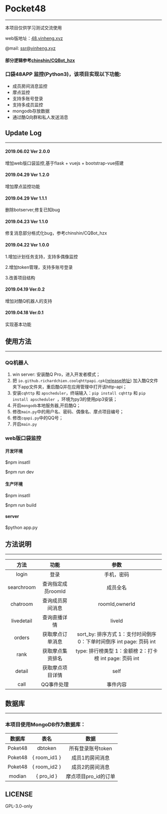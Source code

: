 # Pocket48
-----------------------------------
本项目仅供学习测试交流使用

web版地址：[48.yinheng.xyz](http://48.yinheng.xyz)

@mail: ssr@yinheng.xyz
#### 部分逻辑参考[chinshin/CQBot_hzx](https://github.com/chinshin/CQBot_hzx)
### 口袋48APP 监控(Python3)，该项目实现以下功能:
* 成员房间消息监控
* 摩点监控
* 支持多账号登录
* 支持多成员监控
* mongodb存放数据
* 通过酷Q向群和私人发送消息

## Update Log
--------------------------
#### 2019.06.02 Ver 2.0.0

增加web版口袋监控,基于flask + vuejs + bootstrap-vue搭建

#### 2019.04.29 Ver 1.2.0

增加摩点监控功能

#### 2019.04.29 Ver 1.1.1

删除botserver,修复已知bug

#### 2019.04.23 Ver 1.1.0

修复消息部分格式化bug，参考chinshin/CQBot_hzx

#### 2019.04.22 Ver 1.0.0

1.增加计划任务支持，支持多偶像监控

2.增加token管理，支持多账号登录

3.改善项目结构

#### 2019.04.19 Ver.0.2 

增加对酷Q机器人的支持

#### 2019.04.18 Ver.0.1
实现基本功能

## 使用方法
--------------------------
### QQ机器人
1. win server: 安装酷Q Pro，进入开发者模式；
2. 把 `io.github.richardchien.coolqhttpapi.cpk`([release地址](https://github.com/richardchien/coolq-http-api/releases)) 加入酷Q文件夹下app文件夹，重启酷Q并在应用管理中打开该http-api；
3. 安装`cqhttp` 和 `apscheduler`，终端输入：`pip install cqhttp` 和 `pip install apscheduler `，环境为py3的使用pip3安装；
4. 开启`mongodb`本地服务器,开启酷Q；
5. 修改`main.py`中的用户名、密码、偶像名、摩点项目编号；
6. 修改`cqapi.py`中的QQ号；
7. 开启`main.py`
### web版口袋监控
#### 开发环境
$npm insatll

$npm run dev
#### 生产环境
$npm insatll

$npm run build

#### server
$python app.py
## 方法说明
--------------------------
|方法|功能|参数|
| :----------: | :-----------:|:-----------:|
| login   | 登录  | 手机，密码 |
| searchroom   |  查询指定成员roomId  | 成员全名 |
| chatroom   |  查询成员房间消息  | roomId,ownerId |
| livedetail   |  查询直播详情  | liveId |
| orders   | 获取摩点订单消息  | sort_by: 排序方式 1：支付时间倒序 0：下单时间倒序 int page: 页码 int |
| rank   |  获取摩点集资排名  | type: 排行榜类型 1：金额榜 2：打卡榜 int page: 页码 int|
| detail   |  获取摩点项目详情  | self |
| call   |  QQ事件处理  | 事件内容 |

## 数据库
-------------------------------------------
### 本项目使用MongoDB作为数据库：
|数据库|表名|数据|
| :----------: | :-----------:| :-----------:|
| Poket48   | dbtoken | 所有登录账号token |
| Poket48   |  { room_id1 }  | 成员1的房间消息 |
| Poket48   |  { room_id2 }  | 成员2的房间消息 |
| modian   |  { pro_id }  | 摩点项目pro_id的订单 |

## LICENSE

GPL-3.0-only

